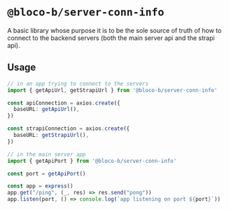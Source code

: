 # `@bloco-b/server-conn-info`

A basic library whose purpose it is to be the sole source of truth of how to connect to the backend servers (both the main server api and the strapi api).

## Usage

```typescript
// in an app trying to connect to the servers
import { getApiUrl, getStrapiUrl } from '@bloco-b/server-conn-info'

const apiConnection = axios.create({
  baseURL: getApiUrl(),
})

const strapiConnection = axios.create({
  baseURL: getStrapiUrl(),
})

```


```typescript
// in the main server app
import { getApiPort } from '@bloco-b/server-conn-info'

const port = getApiPort()

const app = express()
app.get("/ping", (_, res) => res.send("pong"))
app.listen(port, () => console.log(`app listening on port ${port}`))
```
